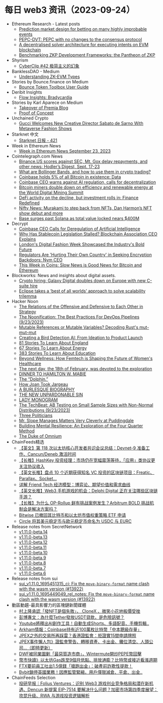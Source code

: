 # 每日 web3 资讯（2023-09-24）

- Ethereum Research - Latest posts
  - [Prediction market design for betting on many highly improbable events](https://ethresear.ch/t/prediction-market-design-for-betting-on-many-highly-improbable-events/8280/15)
  - [PEPC-DVT: PEPC with no changes to the consensus protocol](https://ethresear.ch/t/pepc-dvt-pepc-with-no-changes-to-the-consensus-protocol/16514/7)
  - [A decentralised solver architecture for executing intents on EVM blockchain](https://ethresear.ch/t/a-decentralised-solver-architecture-for-executing-intents-on-evm-blockchain/16608/17)
  - [Benchmarking ZKP Development Frameworks: the Pantheon of ZKP](https://ethresear.ch/t/benchmarking-zkp-development-frameworks-the-pantheon-of-zkp/14943/2)
- Shyrism
  - [CyberClip #42 极简主义的幻象](https://shyrz.me/cyberclip-42-the-illusion-of-minimalism/)
- BanklessDAO - Medium
  - [Understanding ZK-EVM Types](https://medium.com/bankless-dao/understanding-zk-evm-types-954a92a4ed98?source=rss----2e8b6adb479c---4)
- Stories by Bounce.finance on Medium
  - [Bounce Token Toolbox User Guide](https://bouncefinance.medium.com/bounce-token-toolbox-user-guide-8cf974866424?source=rss-74b4e5aa79f6------2)
- Deribit Insights
  - [Flow Insights: Bradycardia](https://insights.deribit.com/industry/flow-insights-bradycardia/)
- Stories by Karl Aparece on Medium
  - [Takeover of Premia Blog](https://blog.pawnfi.com/takeover-of-rysk-blog-40c3397ec1f9?source=rss-e87d29a31e35------2)
  - [Proof of Concept](https://aparecekarl.medium.com/proof-of-concept-58e6f98af377?source=rss-e87d29a31e35------2)
- Unchained Crypto
  - [Gucci Welcomes New Creative Director Sabato de Sarno With Metaverse Fashion Shows](https://unchainedcrypto.com/gucci-welcomes-new-creative-director-sabato-de-sarno-with-metaverse-fashion-shows/)
- Starknet 中文
  - [Starknet 日报 - 421](https://starknetzh.substack.com/p/starknet-421)
- Week in Ethereum News
  - [Week in Ethereum News  September 23, 2023](https://weekinethereumnews.com/week-in-ethereum-news-september-23-2023/)
- Cointelegraph.com News
  - [Binance.US scores against SEC, Mt. Gox delay repayments, and other news: Hodler’s Digest, Sept. 17-23](https://cointelegraph.com/magazine/binance-us-scores-against-sec-mt-gox-delay-repayments-and-other-news-hodlers-digest-sept-17-23/)
  - [What are Bollinger Bands, and how to use them in crypto trading?](https://cointelegraph.com/news/bollinger-bands-how-to-use-in-crypto-trading)
  - [Coinbase holds 5% of all Bitcoin in existence: Data](https://cointelegraph.com/news/coinbase-holds-5-percent-of-bitcoin-data)
  - [Coinbase CEO warns against AI regulation, calls for decentralization](https://cointelegraph.com/news/coinbase-ceo-warns-ai-regulation-calls-for-decentralization)
  - [Bitcoin miners double down on efficiency and renewable energy at the World Digital Mining Summit](https://cointelegraph.com/news/bitcoin-miners-focus-on-efficiency-renewable-energy-at-world-digital-mining-summit)
  - [DeFi activity on the decline, but investment rolls in: Finance Redefined](https://cointelegraph.com/news/defi-activity-on-the-decline-but-investment-rolls-in-finance-redefined)
  - [Nifty News: Murakami to step back from NFTs, Dan Harmon’s NFT show debut and more](https://cointelegraph.com/news/nifty-news-murakami-nfts-dan-harmon-nft-show)
  - [Base surges past Solana as total value locked nears $400M](https://cointelegraph.com/news/base-surges-past-solana-total-value-locked)
- Decrypt
  - [Coinbase CEO Calls for Deregulation of Artificial Intelligence](https://decrypt.co/198491/artificial-intelligence-ai-deregulation-innovation-coinbase-brian-armstrong)
  - [Why Has Stablecoin Legislation Stalled? Blockchain Association CEO Explains](https://decrypt.co/198476/stablecoin-crypto-legislation-regulation-kristin-smith-blockchain-association)
  - [London's Digital Fashion Week Showcased the Industry's Bold Future](https://decrypt.co/198449/londons-digital-fashion-week-showcased-industrys-bold-future)
  - [Regulators Are 'Hurting Their Own Country' in Seeking Encryption Backdoors: Nym CEO](https://decrypt.co/198435/uk-encryption-backdoor-hurting-country-nym-ceo-harry-halpin)
  - [This Week in Coins: Slow News is Good News for Bitcoin and Ethereum](https://decrypt.co/198447/this-week-in-coins-no-news-good-news-bitcoin-ethereum-chainlink-paypal)
- Blockworks: News and insights about digital assets.
  - [Crypto hiring: Galaxy Digital doubles down on Europe with new C-suite hire](https://blockworks.co/news/crypto-hires-galaxy-digital-bcb-group-replace)
  - [Eclipse takes a ‘best of all worlds’ approach to solve scalability trilemma](https://blockworks.co/news/eclipse-blockchain-scalability-trilemma-bell-curve)
- Hacker Noon
  - [The Relations of the Offensive and Defensive to Each Other in Strategy](https://hackernoon.com/the-relations-of-the-offensive-and-defensive-to-each-other-in-strategy?source=rss)
  - [The Noonification: The Best Practices For DevOps Pipelines  (9/23/2023)](https://hackernoon.com/9-23-2023-noonification?source=rss)
  - [Mutable References or Mutable Variables? Decoding Rust's mut-mut-mut](https://hackernoon.com/mutable-references-or-mutable-variables-decoding-rusts-mut-mut-mut?source=rss)
  - [Creating a Bird Detection AI: From Ideation to Product Launch](https://hackernoon.com/creating-a-bird-detection-ai-from-ideation-to-product-launch?source=rss)
  - [81 Stories To Learn About England](https://hackernoon.com/81-stories-to-learn-about-england?source=rss)
  - [67 Stories To Learn About Energy](https://hackernoon.com/67-stories-to-learn-about-energy?source=rss)
  - [383 Stories To Learn About Education](https://hackernoon.com/383-stories-to-learn-about-education?source=rss)
  - [Beyond Wellness: How Femtech is Shaping the Future of Women's Healthcare](https://hackernoon.com/beyond-wellness-how-femtech-is-shaping-the-future-of-womens-healthcare?source=rss)
  - [The next day, the 18th of February, was devoted to the exploration](https://hackernoon.com/the-next-day-the-18th-of-february-was-devoted-to-the-exploration?source=rss)
  - [DINNER TO HAMILTON W. MABIE](https://hackernoon.com/dinner-to-hamilton-w-mabie?source=rss)
  - [The “Dolphin.”](https://hackernoon.com/the-dolphin?source=rss)
  - [How Joan Took Jargeau](https://hackernoon.com/how-joan-took-jargeau?source=rss)
  - [A BURLESQUE BIOGRAPHY](https://hackernoon.com/a-burlesque-biography?source=rss)
  - [THE NEW UNPARDONABLE SIN](https://hackernoon.com/the-new-unpardonable-sin?source=rss)
  - [LADY MONOGRAM](https://hackernoon.com/lady-monogram?source=rss)
  - [The TechBeat: AB Testing on Small Sample Sizes with Non-Normal Distributions (9/23/2023)](https://hackernoon.com/9-23-2023-techbeat?source=rss)
  - [Three Politicians](https://hackernoon.com/three-politicians?source=rss)
  - [Mr. Slope Manages Matters Very Cleverly at Puddingdale](https://hackernoon.com/mr-slope-manages-matters-very-cleverly-at-puddingdale?source=rss)
  - [Building Mental Resilience: An Exploration of the Four Quarter Method](https://hackernoon.com/building-mental-resilience-an-exploration-of-the-four-quarter-method?source=rss)
  - [The Duke of Omnium](https://hackernoon.com/the-duke-of-omnium?source=rss)
- ChainFeeds精选
  - [【英文】第 118 次以太坊核心开发者共识会议总结：Devnet-9 准备工作、Cancun/Deneb 激活时间](https://www.galaxy.com/insights/research/ethereum-all-core-developers-consensus-call-118/)
  - [【长推】HashKey 投资经理：市场仍在宽幅震荡等待，「应用」类协议更关注协议收入](https://twitter.com/YeruiZhang/status/1705149176722632977)
  - [【英文长推】盘点 10 个近期获得知名 VC 投资的区块链项目：Freatic、Parallax、Socket…](https://twitter.com/CryptoNikyous/status/1705226886568431698)
  - [详解 Friend Tech 经济模型：博弈论、期望价值和需求曲线](https://mirror.xyz/lokiz.eth/w1WKevEM3AAHaS-eDXIiRPU0DtzY6TCiQ_a8eX3tlIA)
  - [【英文长推】Web3 手机游戏的机会：Delphi Digital 正在关注哪些区块链手游？](https://twitter.com/delphi_digital/status/1704883169021857857)
  - [【长推】为什么 OP-Rollup 鲜有挑战案例发生？Arbitrum BOLD 挑战机制会是解决方案吗？](https://twitter.com/tmel0211/status/1704716878218928152)
  - [Bitwise 已撤回其比特币和以太坊市值权重策略 ETF 申请](https://twitter.com/JSeyff/status/1705258028042199052)
  - [Circle 将其美元稳定币与欧元稳定币命名为 USDC 与 EURC](https://www.theblock.co/post/252608/usd-coin-and-euro-coin-stablecoins-are-now-officially-named-usdc-and-eurc-circle)
- Release notes from SecretNetwork
  - [v1.11.0-beta.14](https://github.com/scrtlabs/SecretNetwork/releases/tag/v1.11.0-beta.14)
  - [v1.11.0-beta.13](https://github.com/scrtlabs/SecretNetwork/releases/tag/v1.11.0-beta.13)
  - [v1.11.0-beta.12](https://github.com/scrtlabs/SecretNetwork/releases/tag/v1.11.0-beta.12)
  - [v1.11.0-beta.11](https://github.com/scrtlabs/SecretNetwork/releases/tag/v1.11.0-beta.11)
  - [v1.11.0-beta.10](https://github.com/scrtlabs/SecretNetwork/releases/tag/v1.11.0-beta.10)
  - [v1.11.0-beta.9](https://github.com/scrtlabs/SecretNetwork/releases/tag/v1.11.0-beta.9)
  - [v1.11.0-beta.8](https://github.com/scrtlabs/SecretNetwork/releases/tag/v1.11.0-beta.8)
  - [v1.11.0-beta.7](https://github.com/scrtlabs/SecretNetwork/releases/tag/v1.11.0-beta.7)
  - [v1.11.0-beta.6](https://github.com/scrtlabs/SecretNetwork/releases/tag/v1.11.0-beta.6)
- Release notes from sui
  - [sui_v1.11.0_1695451315_ci: Fix the `move-binary-format` name clash with the wasm version (#13922)](https://github.com/MystenLabs/sui/releases/tag/sui_v1.11.0_1695451315_ci)
  - [sui_v1.11.0_1695449049_rel_notes: Fix the `move-binary-format` name clash with the wasm version (#13922)](https://github.com/MystenLabs/sui/releases/tag/sui_v1.11.0_1695449049_rel_notes)
- 動區動趨-最具影響力的區塊鏈新聞媒體
  - [村上隆承認「發NFT是個失敗」， CloneX 、微笑小花地板價受挫](https://www.blocktempo.com/takashi-murakami-on-failed-nfts-said-maybe-hes-done-releasing-nfts/)
  - [彭博專文：為什麼Tether發放USDT貸款，是危險訊號？](https://www.blocktempo.com/why-is-tether-lending-usdt-is-red-light/)
  - [Youtube將釋出AI創作工具！自動生成Shorts、多語配音、手機剪輯..](https://www.blocktempo.com/youtube-will-launch-multiple-ai-tools/)
  - [Arkham情報：Coinbase持有近100萬枚比特幣「中本聰級存量」](https://www.blocktempo.com/arhham-identified-1m-btc-of-coinbase-bitcoin-reserves-on-chain/)
  - [JPEX之外的交易所再踩雷？香港證監會：拒證實15間申請牌照](https://www.blocktempo.com/hong-kong-sfc-refuses-to-confirm-list-of-vatp-license-applicants/)
  - [JPEX事件懶人包》證監會警告、轉移資產、卡出金、攤位清空、人頭公司…（即時更新）](https://www.blocktempo.com/summary-of-events-involving-withdrawal-difficulties-on-jpex/)
  - [DWF被同業圍剿「最惡質造市商」，Wintermute開炒PEPE幣回擊](https://www.blocktempo.com/wintermute-transferred-8-3t-pepe-between-multiple-cex/)
  - [幣市快讀》以太坊Gas跌至9個月低點、排放通膨？比特幣或接近看漲週期](https://www.blocktempo.com/intotheblock-eth-network-revenue-plunges-to-9-month-low/)
  - [FTX要前員工吐出1.5億鎂「搶跑出金」：破產前詐欺性提款！](https://www.blocktempo.com/ftx-wants-its-former-employees-to-cough-up-157-3-million/)
  - [Bybit鎖停英國業務！因應監管緊縮，用戶僅限減倉、平倉、出金..](https://www.blocktempo.com/bybit-suspends-uk-operations/)
- ChainFeeds Selection
  - [投研早报｜Folius Ventures：识别 Web3 游戏创业竞争格局和潜在新机遇、Dencun 新提案 EIP-7514 要解决什么问题？加密市场第四季度展望：坎昆升级、RWA 与游戏投资逻辑解析](https://substack.chainfeeds.xyz/p/folius-ventures-web3-dencun-eip-7514)
